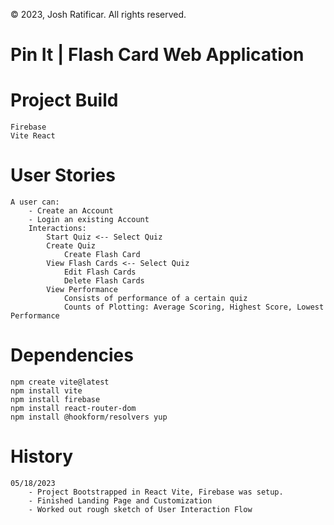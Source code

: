 © 2023, Josh Ratificar. All rights reserved.

# Pin It | Flash Card Web Application

# Project Build
    Firebase
    Vite React

# User Stories
    A user can:
        - Create an Account
        - Login an existing Account
        Interactions:
            Start Quiz <-- Select Quiz
            Create Quiz
                Create Flash Card
            View Flash Cards <-- Select Quiz
                Edit Flash Cards
                Delete Flash Cards
            View Performance
                Consists of performance of a certain quiz
                Counts of Plotting: Average Scoring, Highest Score, Lowest Performance

# Dependencies
    npm create vite@latest
    npm install vite
    npm install firebase
    npm install react-router-dom
    npm install @hookform/resolvers yup

# History
    05/18/2023
        - Project Bootstrapped in React Vite, Firebase was setup.
        - Finished Landing Page and Customization
        - Worked out rough sketch of User Interaction Flow
